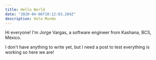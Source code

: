 ```yaml
---
title: Hello World
date: "2020-04-06T10:12:03.284Z"
description: Hola Mundo
---
```


Hi everyone! I'm Jorge Vargas, a software engineer from Kashana, BCS, M&eacute;xico.

I don't have anything to write yet, but I need a post to test everything is working
so here we are!

<!-- https://www.youtube.com/watch?v=uwmeH6Rnj2E -->
